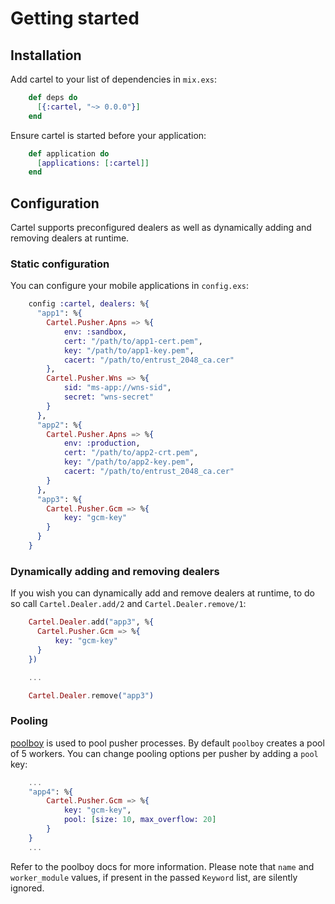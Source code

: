 # Getting started

## Installation

Add cartel to your list of dependencies in `mix.exs`:

```elixir
    def deps do
      [{:cartel, "~> 0.0.0"}]
    end
```

Ensure cartel is started before your application:

```elixir
    def application do
      [applications: [:cartel]]
    end
```

## Configuration

Cartel supports preconfigured dealers as well as dynamically adding and removing
dealers at runtime.

### Static configuration ###

You can configure your mobile applications in `config.exs`:

```elixir
    config :cartel, dealers: %{
      "app1": %{
        Cartel.Pusher.Apns => %{
            env: :sandbox,
            cert: "/path/to/app1-cert.pem",
            key: "/path/to/app1-key.pem",
            cacert: "/path/to/entrust_2048_ca.cer"
        },
        Cartel.Pusher.Wns => %{
            sid: "ms-app://wns-sid",
            secret: "wns-secret"
        }
      },
      "app2": %{
        Cartel.Pusher.Apns => %{
            env: :production,
            cert: "/path/to/app2-crt.pem",
            key: "/path/to/app2-key.pem",
            cacert: "/path/to/entrust_2048_ca.cer"
        }
      },
      "app3": %{
        Cartel.Pusher.Gcm => %{
            key: "gcm-key"
        }
      }
    }
```

### Dynamically adding and removing dealers ###

If you wish you can dynamically add and remove dealers at runtime, to do so call
`Cartel.Dealer.add/2` and `Cartel.Dealer.remove/1`:

```elixir
    Cartel.Dealer.add("app3", %{
      Cartel.Pusher.Gcm => %{
          key: "gcm-key"
      }
    })

    ...

    Cartel.Dealer.remove("app3")
```

### Pooling ###

[poolboy](https://github.com/devinus/poolboy) is used to pool pusher processes.
By default `poolboy` creates a pool of 5 workers. You can change pooling options
per pusher by adding a `pool` key:

```elixir
    ...
    "app4": %{
        Cartel.Pusher.Gcm => %{
            key: "gcm-key",
            pool: [size: 10, max_overflow: 20]
        }
    }
    ...
```

Refer to the poolboy docs for more information.
Please note that `name` and `worker_module` values, if present in the passed
`Keyword` list, are silently ignored.
